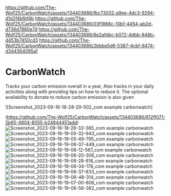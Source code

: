 
https://github.com/The-Wolf25/CarbonWatch/assets/134403686/fbc73032-a9ee-4dc3-9294-d1d2f4bfbf4b
https://github.com/The-Wolf25/CarbonWatch/assets/134403686/03f1868c-10b1-4454-ab2d-d736d7880e7d
https://github.com/The-Wolf25/CarbonWatch/assets/134403686/6e2afdbc-b072-4dbb-848b-d453b7450cd3
https://github.com/The-Wolf25/CarbonWatch/assets/134403686/2bbbe5d6-5387-4cbf-8474-d344364095a1

# CarbonWatch
Tracks your carbon emission overall in a year,
Also tracks in your daily activities along with providing tips on how to reduce it. 
The optional availability to donate to reduce carbon emission is also given




![Screenshot_2023-09-16-18-28-29-502_com example carbonwatch]



(https://github.com/The-Wolf25/CarbonWatch/assets/134403686/612ff071-5b65-4804-8055-b24844451add)
![Screenshot_2023-09-16-18-28-33-365_com example carbonwatch](https://github.com/The-Wolf25/CarbonWatch/assets/134403686/f3f5e155-f2dc-43d9-a2c2-ed578bb00228)
![Screenshot_2023-09-16-19-05-32-943_com example carbonwatch](https://github.com/The-Wolf25/CarbonWatch/assets/134403686/724326d5-4d5f-4233-bed1-dca04ef3b6c2)
![Screenshot_2023-09-16-19-05-49-795_com example carbonwatch](https://github.com/The-Wolf25/CarbonWatch/assets/134403686/83a2ca24-a199-49ba-a595-7570b8566986)
![Screenshot_2023-09-16-19-06-07-449_com example carbonwatch](https://github.com/The-Wolf25/CarbonWatch/assets/134403686/c30fa58c-fa1b-4c64-bd31-3fbf1115bf46)
![Screenshot_2023-09-16-19-06-12-567_com example carbonwatch](https://github.com/The-Wolf25/CarbonWatch/assets/134403686/02749639-b5dc-40fe-bf3b-7160317f6979)
![Screenshot_2023-09-16-19-06-20-306_com example carbonwatch](https://github.com/The-Wolf25/CarbonWatch/assets/134403686/0bd86e09-3209-47c4-841e-fb60e82a581d)
![Screenshot_2023-09-16-19-06-28-616_com example carbonwatch](https://github.com/The-Wolf25/CarbonWatch/assets/134403686/f9f7c22d-2ecf-4c50-aa33-bfd564d3beee)
![Screenshot_2023-09-16-19-06-34-178_com example carbonwatch](https://github.com/The-Wolf25/CarbonWatch/assets/134403686/0d0c5410-c5df-46de-8de5-dc23b295cb91)
![Screenshot_2023-09-16-19-06-37-833_com example carbonwatch](https://github.com/The-Wolf25/CarbonWatch/assets/134403686/0d3526b2-e2b7-4148-a579-688555fe657e)
![Screenshot_2023-09-16-19-06-48-314_com example carbonwatch](https://github.com/The-Wolf25/CarbonWatch/assets/134403686/96f14581-9b4f-48c6-adb5-405b3a6cb54f)
![Screenshot_2023-09-16-19-07-00-806_com example carbonwatch](https://github.com/The-Wolf25/CarbonWatch/assets/134403686/f1be04fb-7b4e-4367-bfd7-413b8b8d4a21)
![Screenshot_2023-09-16-19-06-56-392_com example carbonwatch](https://github.com/The-Wolf25/CarbonWatch/assets/134403686/26da1c5e-7749-419e-9b4f-84c2e7a4e817)












